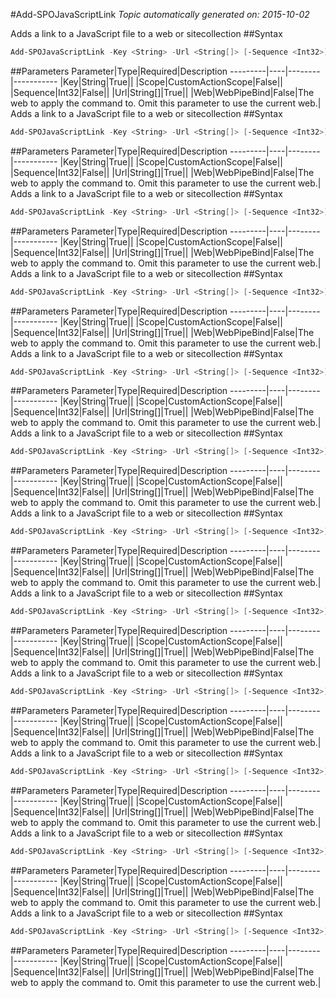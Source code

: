 #Add-SPOJavaScriptLink
*Topic automatically generated on: 2015-10-02*

Adds a link to a JavaScript file to a web or sitecollection
##Syntax
```powershell
Add-SPOJavaScriptLink -Key <String> -Url <String[]> [-Sequence <Int32>] [-Scope <CustomActionScope>] [-Web <WebPipeBind>]
```


##Parameters
Parameter|Type|Required|Description
---------|----|--------|-----------
|Key|String|True||
|Scope|CustomActionScope|False||
|Sequence|Int32|False||
|Url|String[]|True||
|Web|WebPipeBind|False|The web to apply the command to. Omit this parameter to use the current web.|
Adds a link to a JavaScript file to a web or sitecollection
##Syntax
```powershell
Add-SPOJavaScriptLink -Key <String> -Url <String[]> [-Sequence <Int32>] [-Scope <CustomActionScope>] [-Web <WebPipeBind>]
```


##Parameters
Parameter|Type|Required|Description
---------|----|--------|-----------
|Key|String|True||
|Scope|CustomActionScope|False||
|Sequence|Int32|False||
|Url|String[]|True||
|Web|WebPipeBind|False|The web to apply the command to. Omit this parameter to use the current web.|
Adds a link to a JavaScript file to a web or sitecollection
##Syntax
```powershell
Add-SPOJavaScriptLink -Key <String> -Url <String[]> [-Sequence <Int32>] [-Scope <CustomActionScope>] [-Web <WebPipeBind>]
```


##Parameters
Parameter|Type|Required|Description
---------|----|--------|-----------
|Key|String|True||
|Scope|CustomActionScope|False||
|Sequence|Int32|False||
|Url|String[]|True||
|Web|WebPipeBind|False|The web to apply the command to. Omit this parameter to use the current web.|
Adds a link to a JavaScript file to a web or sitecollection
##Syntax
```powershell
Add-SPOJavaScriptLink -Key <String> -Url <String[]> [-Sequence <Int32>] [-Scope <CustomActionScope>] [-Web <WebPipeBind>]
```


##Parameters
Parameter|Type|Required|Description
---------|----|--------|-----------
|Key|String|True||
|Scope|CustomActionScope|False||
|Sequence|Int32|False||
|Url|String[]|True||
|Web|WebPipeBind|False|The web to apply the command to. Omit this parameter to use the current web.|
Adds a link to a JavaScript file to a web or sitecollection
##Syntax
```powershell
Add-SPOJavaScriptLink -Key <String> -Url <String[]> [-Sequence <Int32>] [-Scope <CustomActionScope>] [-Web <WebPipeBind>]
```


##Parameters
Parameter|Type|Required|Description
---------|----|--------|-----------
|Key|String|True||
|Scope|CustomActionScope|False||
|Sequence|Int32|False||
|Url|String[]|True||
|Web|WebPipeBind|False|The web to apply the command to. Omit this parameter to use the current web.|
Adds a link to a JavaScript file to a web or sitecollection
##Syntax
```powershell
Add-SPOJavaScriptLink -Key <String> -Url <String[]> [-Sequence <Int32>] [-Scope <CustomActionScope>] [-Web <WebPipeBind>]
```


##Parameters
Parameter|Type|Required|Description
---------|----|--------|-----------
|Key|String|True||
|Scope|CustomActionScope|False||
|Sequence|Int32|False||
|Url|String[]|True||
|Web|WebPipeBind|False|The web to apply the command to. Omit this parameter to use the current web.|
Adds a link to a JavaScript file to a web or sitecollection
##Syntax
```powershell
Add-SPOJavaScriptLink -Key <String> -Url <String[]> [-Sequence <Int32>] [-Scope <CustomActionScope>] [-Web <WebPipeBind>]
```


##Parameters
Parameter|Type|Required|Description
---------|----|--------|-----------
|Key|String|True||
|Scope|CustomActionScope|False||
|Sequence|Int32|False||
|Url|String[]|True||
|Web|WebPipeBind|False|The web to apply the command to. Omit this parameter to use the current web.|
Adds a link to a JavaScript file to a web or sitecollection
##Syntax
```powershell
Add-SPOJavaScriptLink -Key <String> -Url <String[]> [-Sequence <Int32>] [-Scope <CustomActionScope>] [-Web <WebPipeBind>]
```


##Parameters
Parameter|Type|Required|Description
---------|----|--------|-----------
|Key|String|True||
|Scope|CustomActionScope|False||
|Sequence|Int32|False||
|Url|String[]|True||
|Web|WebPipeBind|False|The web to apply the command to. Omit this parameter to use the current web.|
Adds a link to a JavaScript file to a web or sitecollection
##Syntax
```powershell
Add-SPOJavaScriptLink -Key <String> -Url <String[]> [-Sequence <Int32>] [-Scope <CustomActionScope>] [-Web <WebPipeBind>]
```


##Parameters
Parameter|Type|Required|Description
---------|----|--------|-----------
|Key|String|True||
|Scope|CustomActionScope|False||
|Sequence|Int32|False||
|Url|String[]|True||
|Web|WebPipeBind|False|The web to apply the command to. Omit this parameter to use the current web.|
Adds a link to a JavaScript file to a web or sitecollection
##Syntax
```powershell
Add-SPOJavaScriptLink -Key <String> -Url <String[]> [-Sequence <Int32>] [-Scope <CustomActionScope>] [-Web <WebPipeBind>]
```


##Parameters
Parameter|Type|Required|Description
---------|----|--------|-----------
|Key|String|True||
|Scope|CustomActionScope|False||
|Sequence|Int32|False||
|Url|String[]|True||
|Web|WebPipeBind|False|The web to apply the command to. Omit this parameter to use the current web.|
Adds a link to a JavaScript file to a web or sitecollection
##Syntax
```powershell
Add-SPOJavaScriptLink -Key <String> -Url <String[]> [-Sequence <Int32>] [-Scope <CustomActionScope>] [-Web <WebPipeBind>]
```


##Parameters
Parameter|Type|Required|Description
---------|----|--------|-----------
|Key|String|True||
|Scope|CustomActionScope|False||
|Sequence|Int32|False||
|Url|String[]|True||
|Web|WebPipeBind|False|The web to apply the command to. Omit this parameter to use the current web.|
Adds a link to a JavaScript file to a web or sitecollection
##Syntax
```powershell
Add-SPOJavaScriptLink -Key <String> -Url <String[]> [-Sequence <Int32>] [-Scope <CustomActionScope>] [-Web <WebPipeBind>]
```


##Parameters
Parameter|Type|Required|Description
---------|----|--------|-----------
|Key|String|True||
|Scope|CustomActionScope|False||
|Sequence|Int32|False||
|Url|String[]|True||
|Web|WebPipeBind|False|The web to apply the command to. Omit this parameter to use the current web.|
